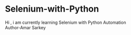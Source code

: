 # Selenium-with-Python
Hi , i am currently learning Selenium with Python Automation
<br>
Author-Amar Sarkey
